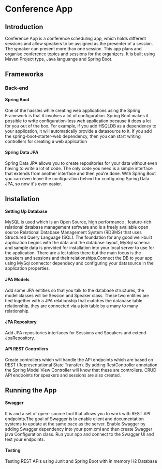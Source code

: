 # Conference App
## Introduction
Conference App is a conference scheduling app, which holds different sessions and allow speakers to be assigned as the presenter of a session. The speaker can present more than one session. This app plans and organise conference topics and sessions for the organizers. It is built using Maven Project type, Java languange and Spring Boot.

## Frameworks
### Back-end
#### Spring Boot
One of the hassles while creating web applications using the Spring Framework is that it involves a lot of configuration. Spring Boot makes it possible to write configuration-less web application because it does a lot for you out of the box. For example, if you add HSQLDB as a dependency to your application, it will automatically provide a datasource to it. If you add the spring-boot-starter-web dependency, then you can start writing controllers for creating a web application
#### Spring Data JPA
Spring Data JPA allows you to create repositories for your data without even having to write a lot of code. The only code you need is a simple interface that extends from another interface and then you're done. With Spring Boot you can even leave the configuration behind for configuring Spring Data JPA, so now it's even easier.

## Installation
#### Setting Up Database
MySQL is used which is an Open Source, high performance , feature-rich relational database management software and  is a freely available open source Relational Database Management System (RDBMS) that uses Structured Query Language (SQL). The foundation for any good well-built application begins with the data and the database layout, MySql schema and sample data is provided for installation into your local server to use for the application. There are a lot tables there but the main focus is the speakers and sessions and their relationships.Connect the DB to your app using MySql connector dependecy and configuring your datasource in the application properties.
#### JPA Models
Add some JPA entities so that you talk to the database structures, the model classes will be Session and Speaker class. These two entities are tied together with a JPA relationship that matches the database table relationship, they are connected via a join table by a many to many relationship.
#### JPA Repository
Add JPA repositories interfaces for Sessions and Speakers and extend JpaRepository.
#### API REST Controllers
Create controllers which will handle the API endpoints which are based on REST (Representational State Transfer). By adding RestController annotation the Spring Model View Controller will know that these are controllers. CRUD API endpoints for speakers and sessions are also created.

## Running the App
#### Swagger
It is and a set of open- source tool that allows you to work with REST API endpoints.The goal of Swagger is to enable client and documentation systems to update at the same pace as the server. Enable Swagger by adding Swagger dependency into your pom.xml and then create Swagger java Configuration class. Run your app and connect to the Swagger UI and test your endpoints. 
#### Testing
Testing REST APIs using Junit and Spring Boot with in memory H2 Database
